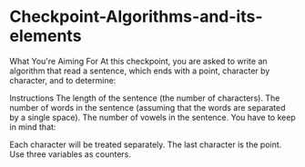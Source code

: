 # Checkpoint-Algorithms-and-its-elements
What You're Aiming For
At this checkpoint, you are asked to write an algorithm that read a sentence, which ends with a point, character by character, and to determine:

Instructions
The length of the sentence (the number of characters).
The number of words in the sentence (assuming that the words are separated by a single space).
The number of vowels in the sentence.
You have to keep in mind that: 

Each character will be treated separately.
The last character is the point.
Use three variables as counters.